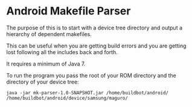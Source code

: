 # Android Makefile Parser

The purpose of this is to start with a device tree directory and output a hierarchy of dependent makefiles.

This can be useful when you are getting build errors and you are getting lost following all the includes back and forth.

It requires a minimum of Java 7.

To run the program you pass the root of your ROM directory and the directory of your device tree:

    java -jar mk-parser-1.0-SNAPSHOT.jar /home/buildbot/android/ /home/buildbot/android/device/samsung/maguro/
    